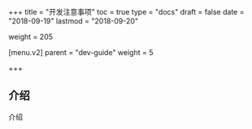 +++
title = "开发注意事项"
toc = true
type = "docs"
draft = false
date = "2018-09-19"
lastmod = "2018-09-20"

weight = 205

[menu.v2]
  parent = "dev-guide"
  weight = 5



+++

## 介绍

介绍
